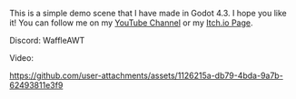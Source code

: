 This is a simple demo scene that I have made in Godot 4.3. I hope you like it! You can follow me on my [YouTube Channel](https://www.youtube.com/@waffleawt6570) or my [Itch.io Page](https://waffleawt.itch.io).

Discord: WaffleAWT

Video:

https://github.com/user-attachments/assets/1126215a-db79-4bda-9a7b-62493811e3f9